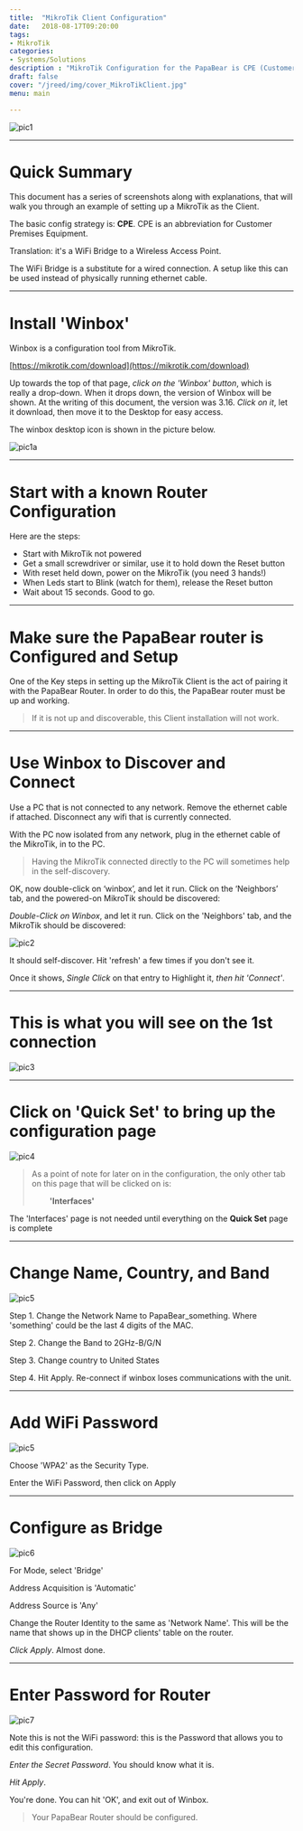 ```yaml
---
title:  "MikroTik Client Configuration"
date:   2018-08-17T09:20:00
tags:
- MikroTik
categories:
- Systems/Solutions
description : "MikroTik Configuration for the PapaBear is CPE (Customer Premises Equipment)"
draft: false
cover: "/jreed/img/cover_MikroTikClient.jpg"
menu: main

---
```


![pic1](../img/MikroTikClient.jpg)

---

# Quick Summary

This document has a series of screenshots along with explanations, that will
walk you through an example of setting up a MikroTik as the Client.

The basic config strategy is:  **CPE**.   CPE is an abbreviation for Customer Premises Equipment.

Translation: it's a WiFi Bridge to a Wireless Access Point.

The WiFi Bridge is a substitute for a wired connection.  A setup like this can
be used instead of physically running ethernet cable.

---

# Install 'Winbox'

Winbox is a configuration tool from MikroTik.

[https://mikrotik.com/download](https://mikrotik.com/download)

Up towards the top of that page, *click on the 'Winbox' button*, which is really
a drop-down.  When it drops down, the version of Winbox will be shown.  At the
writing of this document, the version was 3.16.   *Click on it*, let it download,
then move it to the Desktop for easy access.

The winbox desktop icon is shown in the picture below.

![pic1a](../img/winbox_icon.png)

---

# Start with a known Router Configuration

Here are the steps:

 - Start with MikroTik not powered
 - Get a small screwdriver or similar, use it to hold down the Reset button
 - With reset held down, power on the MikroTik (you need 3 hands!)
 - When Leds start to Blink (watch for them), release the Reset button
 - Wait about 15 seconds.    Good to go.

---

# Make sure the PapaBear router is Configured and Setup


One of the Key steps in setting up the MikroTik Client is
the act of pairing it with the PapaBear Router.     In order
to do this, the PapaBear router must be up and working.

> If it is not up and discoverable, this Client installation will not work.


---

# Use Winbox to Discover and Connect

Use a PC that is not connected to any network.   Remove the ethernet cable if attached.
Disconnect any wifi that is currently connected.

With the PC now isolated from any network, plug in the ethernet cable of the MikroTik,
in to the PC.

> Having the MikroTik connected directly to the PC will sometimes help in the self-discovery.

OK, now double-click on ‘winbox’, and let it run.
Click on the ‘Neighbors’ tab, and the powered-on MikroTik should be discovered:

*Double-Click on Winbox*, and let it run.    Click on the 'Neighbors' tab, and
the MikroTik should be discovered:

![pic2](../img/papa1.png)

It should self-discover.   Hit 'refresh' a few times if you don't see it.

Once it shows, *Single Click* on that entry to Highlight it,
*then hit 'Connect'*.

---

# This is what you will see on the 1st connection

![pic3](../img/rpic2.png)

---

# Click on 'Quick Set' to bring up the configuration page

![pic4](../img/rpic3.png)

> As a point of note for later on in the configuration, the only other tab on this page that will be clicked on is:
>
> &nbsp; &nbsp; &nbsp; &nbsp;  **'Interfaces'**

The 'Interfaces' page is not needed until everything on the **Quick Set** page is complete

---

# Change Name, Country, and Band

![pic5](../img/papa2.png)

Step 1.  Change the Network Name to PapaBear_something.   Where 'something' could
be the last 4 digits of the MAC.

Step 2.  Change the Band to 2GHz-B/G/N

Step 3.  Change country to United States

Step 4.  Hit Apply.   Re-connect if winbox loses communications with the unit.

---

# Add WiFi Password


![pic5](../img/papa3.png)


Choose 'WPA2' as the Security Type.

Enter the WiFi Password, then click on Apply

---

# Configure as Bridge


![pic6](../img/papa4.png)

For Mode, select 'Bridge'

Address Acquisition is 'Automatic'

Address Source is 'Any'

Change the Router Identity to the same as 'Network Name'.  This will
be the name that shows up in the DHCP clients' table on the router.

*Click Apply*.   Almost done.

---

# Enter Password for Router

![pic7](../img/papa5.png)

Note this is not the WiFi password: this is the Password that allows you
to edit this configuration.

*Enter the Secret Password*.  You should know what it is.

*Hit Apply*.

You're done.    You can hit 'OK', and exit out of Winbox.


 > Your PapaBear Router should be configured.

















